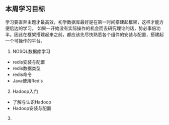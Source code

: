 ## 本周学习目标
学习要直奔主题才最高效，初学数据库最好是在第一时间搭建起框架，这样才能方便后边的学习。
如果一开始没有实际操作的机会而去研究理论的话，势必事倍功半。因此在框架搭建起来之前，都应该先尽快熟悉各个组件的安装与配置，搭建起一个可操作的平台。

1. NOSQL数据库学习
  - redis安装与配置
  - redis数据类型
  - redis命令
  - Java使用Redis
  
2. Hadoop入门
  - 了解与认识Hadoop
  - Hadoop安装与配置
3. 
